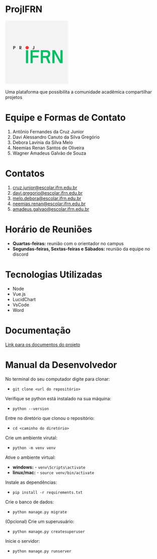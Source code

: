 # ProjIFRN

<img src="logo.png" width="200" height="200" />

Uma plataforma que possibilita a comunidade acadêmica compartilhar projetos

# Equipe e Formas de Contato

1. Antônio Fernandes da Cruz Junior
2. Davi Alessandro Canuto da Silva Gregório
3. Debora Lavínia da Silva Melo
4. Neemias Renan Santos de Oliveira
5. Wagner Amadeus Galvão de Souza

# Contatos
1. cruz.junior@escolar.ifrn.edu.br
2. davi.gregorio@escolar.ifrn.edu.br
3. melo.debora@escolar.ifrn.edu.br
4. neemias.renan@escolar.ifrn.edu.br
5. amadeus.galvao@escolar.ifrn.edu.br

# Horário de Reuniões

- **Quartas-feiras:** reunião com o orientador no campus
- **Segundas-feiras, Sextas-feiras e Sábados:** reunião da equipe no discord 

# Tecnologias Utilizadas

- Node
- Vue.js
- LucidChart
- VsCode
- Word

# Documentação

[Link para os documentos do projeto](doc/documentacao.md)

# Manual da Desenvolvedor

No terminal do seu computador digite para clonar:
- `git clone <url do repositório>`

Verifique se python está instalado na sua máquina:
- `python --version`

Entre no diretório que clonou o repositório:
- `cd <caminho do diretório>`

Crie um ambiente virutal:
- `python -m venv venv`

Ative o ambiente virtual:
- **windows:** - `venv\Scripts\activate`
- **linux/mac:** - `source venv/bin/activate`

Instale as dependências: 
- `pip install -r requirements.txt` 

Crie o banco de dados:
- `python manage.py migrate`

(Opcional) Crie um superusuário:
- `python manage.py createsuperuser`

Inicie o servidor: 
- `python manage.py runserver`
